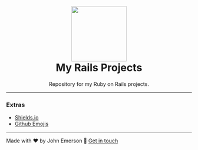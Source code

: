 <h1 align="center"><span><img src="https://upload.wikimedia.org/wikipedia/commons/thumb/6/62/Ruby_On_Rails_Logo.svg/1200px-Ruby_On_Rails_Logo.svg.png" width="150" /></span><br/>My Rails Projects</h1>
<p align="center">Repository for my Ruby on Rails projects.</p>

---

### Extras
- [Shields.io](https://shields.io/)
- [Github Emojis](https://gist.github.com/rxaviers/7360908)

---

Made with ♥ by John Emerson :wave: [Get in touch](https://johnemerson1406.github.io/linktree)
